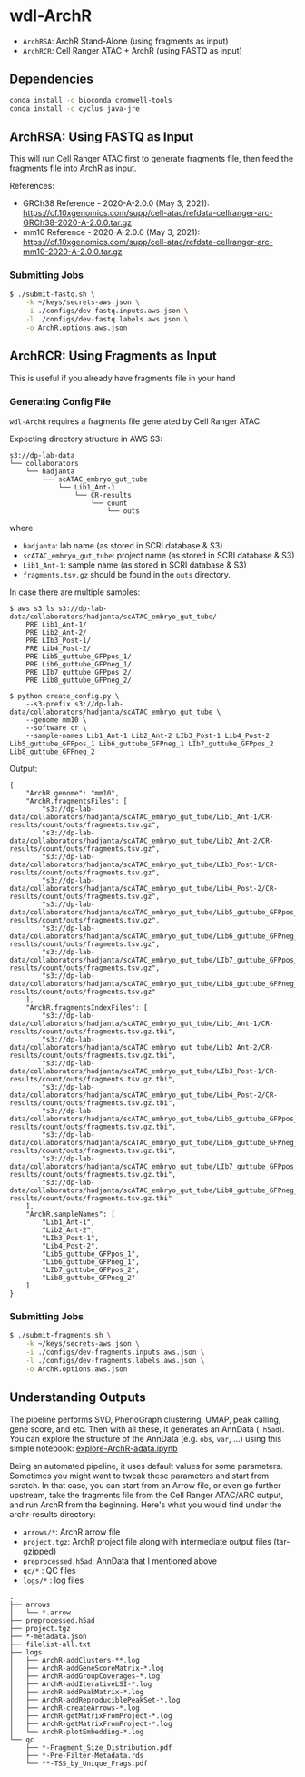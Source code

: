 # wdl-ArchR

- `ArchRSA`: ArchR Stand-Alone (using fragments as input)
- `ArchRCR`: Cell Ranger ATAC + ArchR (using FASTQ as input)

## Dependencies

```bash
conda install -c bioconda cromwell-tools
conda install -c cyclus java-jre
```

## ArchRSA: Using FASTQ as Input

This will run Cell Ranger ATAC first to generate fragments file, then feed the fragments file into ArchR as input.

References:

- GRCh38 Reference - 2020-A-2.0.0 (May 3, 2021): https://cf.10xgenomics.com/supp/cell-atac/refdata-cellranger-arc-GRCh38-2020-A-2.0.0.tar.gz
- mm10 Reference - 2020-A-2.0.0 (May 3, 2021): https://cf.10xgenomics.com/supp/cell-atac/refdata-cellranger-arc-mm10-2020-A-2.0.0.tar.gz

### Submitting Jobs

```bash
$ ./submit-fastq.sh \
    -k ~/keys/secrets-aws.json \
    -i ./configs/dev-fastq.inputs.aws.json \
    -l ./configs/dev-fastq.labels.aws.json \
    -o ArchR.options.aws.json
```

## ArchRCR: Using Fragments as Input

This is useful if you already have fragments file in your hand

### Generating Config File

`wdl-ArchR` requires a fragments file generated by Cell Ranger ATAC.

Expecting directory structure in AWS S3:

```
s3://dp-lab-data
└── collaborators
    └── hadjanta
        └── scATAC_embryo_gut_tube
            └── Lib1_Ant-1
                └── CR-results
                    └── count
                        └── outs
```

where
  - `hadjanta`: lab name (as stored in SCRI database & S3)
  - `scATAC_embryo_gut_tube`: project name (as stored in SCRI database & S3)
  - `Lib1_Ant-1`: sample name (as stored in SCRI database & S3)
  - `fragments.tsv.gz` should be found in the `outs` directory.

In case there are multiple samples:

```
$ aws s3 ls s3://dp-lab-data/collaborators/hadjanta/scATAC_embryo_gut_tube/
    PRE Lib1_Ant-1/
    PRE Lib2_Ant-2/
    PRE LIb3_Post-1/
    PRE Lib4_Post-2/
    PRE Lib5_guttube_GFPpos_1/
    PRE Lib6_guttube_GFPneg_1/
    PRE LIb7_guttube_GFPpos_2/
    PRE Lib8_guttube_GFPneg_2/
```

```
$ python create_config.py \
    --s3-prefix s3://dp-lab-data/collaborators/hadjanta/scATAC_embryo_gut_tube \
    --genome mm10 \
    --software cr \
    --sample-names Lib1_Ant-1 Lib2_Ant-2 LIb3_Post-1 Lib4_Post-2 Lib5_guttube_GFPpos_1 Lib6_guttube_GFPneg_1 LIb7_guttube_GFPpos_2 Lib8_guttube_GFPneg_2
```

Output:

```
{
    "ArchR.genome": "mm10",
    "ArchR.fragmentsFiles": [
        "s3://dp-lab-data/collaborators/hadjanta/scATAC_embryo_gut_tube/Lib1_Ant-1/CR-results/count/outs/fragments.tsv.gz",
        "s3://dp-lab-data/collaborators/hadjanta/scATAC_embryo_gut_tube/Lib2_Ant-2/CR-results/count/outs/fragments.tsv.gz",
        "s3://dp-lab-data/collaborators/hadjanta/scATAC_embryo_gut_tube/LIb3_Post-1/CR-results/count/outs/fragments.tsv.gz",
        "s3://dp-lab-data/collaborators/hadjanta/scATAC_embryo_gut_tube/Lib4_Post-2/CR-results/count/outs/fragments.tsv.gz",
        "s3://dp-lab-data/collaborators/hadjanta/scATAC_embryo_gut_tube/Lib5_guttube_GFPpos_1/CR-results/count/outs/fragments.tsv.gz",
        "s3://dp-lab-data/collaborators/hadjanta/scATAC_embryo_gut_tube/Lib6_guttube_GFPneg_1/CR-results/count/outs/fragments.tsv.gz",
        "s3://dp-lab-data/collaborators/hadjanta/scATAC_embryo_gut_tube/LIb7_guttube_GFPpos_2/CR-results/count/outs/fragments.tsv.gz",
        "s3://dp-lab-data/collaborators/hadjanta/scATAC_embryo_gut_tube/Lib8_guttube_GFPneg_2/CR-results/count/outs/fragments.tsv.gz"
    ],
    "ArchR.fragmentsIndexFiles": [
        "s3://dp-lab-data/collaborators/hadjanta/scATAC_embryo_gut_tube/Lib1_Ant-1/CR-results/count/outs/fragments.tsv.gz.tbi",
        "s3://dp-lab-data/collaborators/hadjanta/scATAC_embryo_gut_tube/Lib2_Ant-2/CR-results/count/outs/fragments.tsv.gz.tbi",
        "s3://dp-lab-data/collaborators/hadjanta/scATAC_embryo_gut_tube/LIb3_Post-1/CR-results/count/outs/fragments.tsv.gz.tbi",
        "s3://dp-lab-data/collaborators/hadjanta/scATAC_embryo_gut_tube/Lib4_Post-2/CR-results/count/outs/fragments.tsv.gz.tbi",
        "s3://dp-lab-data/collaborators/hadjanta/scATAC_embryo_gut_tube/Lib5_guttube_GFPpos_1/CR-results/count/outs/fragments.tsv.gz.tbi",
        "s3://dp-lab-data/collaborators/hadjanta/scATAC_embryo_gut_tube/Lib6_guttube_GFPneg_1/CR-results/count/outs/fragments.tsv.gz.tbi",
        "s3://dp-lab-data/collaborators/hadjanta/scATAC_embryo_gut_tube/LIb7_guttube_GFPpos_2/CR-results/count/outs/fragments.tsv.gz.tbi",
        "s3://dp-lab-data/collaborators/hadjanta/scATAC_embryo_gut_tube/Lib8_guttube_GFPneg_2/CR-results/count/outs/fragments.tsv.gz.tbi"
    ],
    "ArchR.sampleNames": [
        "Lib1_Ant-1",
        "Lib2_Ant-2",
        "LIb3_Post-1",
        "Lib4_Post-2",
        "Lib5_guttube_GFPpos_1",
        "Lib6_guttube_GFPneg_1",
        "LIb7_guttube_GFPpos_2",
        "Lib8_guttube_GFPneg_2"
    ]
}
```

### Submitting Jobs

```bash
$ ./submit-fragments.sh \
    -k ~/keys/secrets-aws.json \
    -i ./configs/dev-fragments.inputs.aws.json \
    -l ./configs/dev-fragments.labels.aws.json \
    -o ArchR.options.aws.json
```

## Understanding Outputs

The pipeline performs SVD, PhenoGraph clustering, UMAP, peak calling, gene score, and etc. Then with all these, it generates an AnnData (`.h5ad`). You can explore the structure of the AnnData (e.g. `obs`, `var`, ...) using this simple notebook: [explore-ArchR-adata.ipynb](./docs/explore-ArchR-adata.ipynb)

Being an automated pipeline, it uses default values for some parameters. Sometimes you might want to tweak these parameters and start from scratch. In that case, you can start from an Arrow file, or even go further upstream, take the fragments file from the Cell Ranger ATAC/ARC output, and run ArchR from the beginning. Here's what you would find under the archr-results directory:

- `arrows/*`: ArchR arrow file
- `project.tgz`: ArchR project file along with intermediate output files (tar-gzipped)
- `preprocessed.h5ad`: AnnData that I mentioned above
- `qc/*` : QC files
- `logs/*` : log files

```
.
├── arrows
│   └── *.arrow
├── preprocessed.h5ad
├── project.tgz
├── *-metadata.json
├── filelist-all.txt
├── logs
│   ├── ArchR-addClusters-**.log
│   ├── ArchR-addGeneScoreMatrix-*.log
│   ├── ArchR-addGroupCoverages-*.log
│   ├── ArchR-addIterativeLSI-*.log
│   ├── ArchR-addPeakMatrix-*.log
│   ├── ArchR-addReproduciblePeakSet-*.log
│   ├── ArchR-createArrows-*.log
│   ├── ArchR-getMatrixFromProject-*.log
│   ├── ArchR-getMatrixFromProject-*.log
│   └── ArchR-plotEmbedding-*.log
└── qc
    ├── *-Fragment_Size_Distribution.pdf
    ├── *-Pre-Filter-Metadata.rds
    └── **-TSS_by_Unique_Frags.pdf
```
